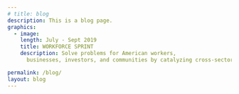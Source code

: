```yaml
---
# title: blog
description: This is a blog page.
graphics:
  - image:
    length: July - Sept 2019
    title: WORKFORCE SPRINT
    description: Solve problems for American workers,
      businesses, investors, and communities by catalyzing cross-sector collaboration

permalink: /blog/
layout: blog
---
```

